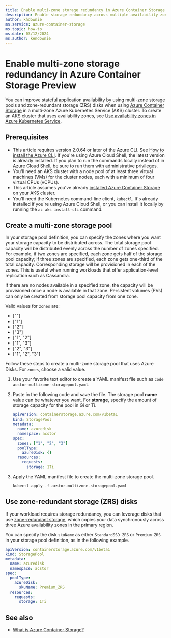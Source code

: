 ```yaml
---
title: Enable multi-zone storage redundancy in Azure Container Storage Preview to improve stateful application availability
description: Enable storage redundancy across multiple availability zones in Azure Container Storage to improve stateful application availability. Use multi-zone storage pools and zone-redundant storage (ZRS) disks.
author: khdownie
ms.service: azure-container-storage
ms.topic: how-to
ms.date: 03/12/2024
ms.author: kendownie
---
```


# Enable multi-zone storage redundancy in Azure Container Storage Preview

You can improve stateful application availability by using multi-zone storage pools and zone-redundant storage (ZRS) disks when using [Azure Container Storage](container-storage-introduction.md) in a multi-zone Azure Kubernetes Service (AKS) cluster. To create an AKS cluster that uses availability zones, see [Use availability zones in Azure Kubernetes Service](../../aks/availability-zones.md).

## Prerequisites

- This article requires version 2.0.64 or later of the Azure CLI. See [How to install the Azure CLI](/cli/azure/install-azure-cli). If you're using Azure Cloud Shell, the latest version is already installed. If you plan to run the commands locally instead of in Azure Cloud Shell, be sure to run them with administrative privileges.
- You'll need an AKS cluster with a node pool of at least three virtual machines (VMs) for the cluster nodes, each with a minimum of four virtual CPUs (vCPUs).
- This article assumes you've already [installed Azure Container Storage](container-storage-aks-quickstart.md) on your AKS cluster.
- You'll need the Kubernetes command-line client, `kubectl`. It's already installed if you're using Azure Cloud Shell, or you can install it locally by running the `az aks install-cli` command.

## Create a multi-zone storage pool

In your storage pool definition, you can specify the zones where you want your storage capacity to be distributed across. The total storage pool capacity will be distributed evenly across the number of zones specified. For example, if two zones are specified, each zone gets half of the storage pool capacity; if three zones are specified, each zone gets one-third of the total capacity. Corresponding storage will be provisioned in each of the zones. This is useful when running workloads that offer application-level replication such as Cassandra.

If there are no nodes available in a specified zone, the capacity will be provisioned once a node is available in that zone. Persistent volumes (PVs) can only be created from storage pool capacity from one zone.

Valid values for `zones` are:

- [""]
- ["1"]
- ["2"]
- ["3"]
- ["1", "2"]
- ["1", "3"]
- ["2", "3"]
- ["1", "2", "3"]

Follow these steps to create a multi-zone storage pool that uses Azure Disks. For `zones`, choose a valid value.

1. Use your favorite text editor to create a YAML manifest file such as `code acstor-multizone-storagepool.yaml`.

1. Paste in the following code and save the file. The storage pool **name** value can be whatever you want. For **storage**, specify the amount of storage capacity for the pool in Gi or Ti.

   ```yml
   apiVersion: containerstorage.azure.com/v1beta1
   kind: StoragePool
   metadata:
     name: azuredisk
     namespace: acstor
   spec:
     zones: ["1", "2", "3"]
     poolType:
       azureDisk: {}
     resources:
       requests:
         storage: 1Ti
   ```

1. Apply the YAML manifest file to create the multi-zone storage pool.
   
   ```azurecli-interactive
   kubectl apply -f acstor-multizone-storagepool.yaml 
   ```

## Use zone-redundant storage (ZRS) disks

If your workload requires storage redundancy, you can leverage disks that use [zone-redundant storage](../../virtual-machines/disks-deploy-zrs.md), which copies your data synchronously across three Azure availability zones in the primary region.

You can specify the disk `skuName` as either `StandardSSD_ZRS` or `Premium_ZRS` in your storage pool definition, as in the following example.

   ```yml
   apiVersion: containerstorage.azure.com/v1beta1
   kind: StoragePool
   metadata:
     name: azuredisk
     namespace: acstor
   spec:
     poolType:
       azureDisk:
         skuName: Premium_ZRS
     resources:
       requests:
         storage: 1Ti
   ```

## See also

- [What is Azure Container Storage?](container-storage-introduction.md)
